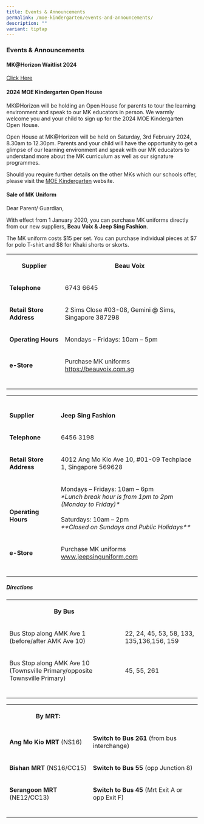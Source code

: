 ```yaml
---
title: Events & Announcements
permalink: /moe-kindergarten/events-and-announcements/
description: ""
variant: tiptap
---
```

<h3><strong>Events &amp; Announcements</strong></h3>
<h4><strong>MK@Horizon Waitlist 2024</strong></h4>
<p><a href="https://go.gov.sg/horizonmkwaitlist" rel="noopener noreferrer nofollow" target="_blank">Click Here</a>
</p>
<h4><strong>2024 MOE Kindergarten Open House</strong></h4>
<p>MK@Horizon will be holding an Open House for parents to tour the learning
environment and speak to our MK educators in person. We warmly welcome
you and your child to sign up for the 2024 MOE Kindergarten Open House.</p>
<p>Open House at MK@Horizon will be held on Saturday, 3rd February 2024,
8.30am to 12.30pm. Parents and your child will have the opportunity to
get a glimpse of our learning environment and speak with our MK educators
to understand more about the MK curriculum as well as our signature programmes.</p>
<p>Should you require further details on the other MKs which our schools
offer, please visit the <a href="https://www.moe.gov.sg/preschool/moe-kindergarten" rel="noopener noreferrer nofollow" target="_blank">MOE Kindergarten</a>&nbsp;website.</p>
<h4><strong>Sale of MK Uniform</strong><br></h4>
<p>Dear Parent/ Guardian,</p>
<p>With effect from 1 January 2020, you can purchase MK uniforms directly
from our new suppliers,&nbsp;<strong>Beau Voix &amp; Jeep Sing Fashion</strong>.</p>
<p>The MK uniform costs $15 per set. You can purchase individual pieces at
$7 for polo T-shirt and $8 for Khaki shorts or skorts.
<br>
</p>
<table style="minWidth: 50px">
<colgroup>
<col>
<col>
</colgroup>
<tbody>
<tr>
<th rowspan="1" colspan="1">
<p>Supplier</p>
</th>
<th rowspan="1" colspan="1">
<p>Beau Voix</p>
</th>
</tr>
<tr>
<td rowspan="1" colspan="1">
<p><strong>Telephone</strong>
</p>
</td>
<td rowspan="1" colspan="1">
<p>6743 6645</p>
</td>
</tr>
<tr>
<td rowspan="1" colspan="1">
<p><strong>Retail Store Address</strong>
</p>
</td>
<td rowspan="1" colspan="1">
<p>2 Sims Close #03-08, Gemini @ Sims, Singapore 387298</p>
</td>
</tr>
<tr>
<td rowspan="1" colspan="1">
<p><strong>Operating Hours</strong>
</p>
</td>
<td rowspan="1" colspan="1">
<p>Mondays – Fridays: 10am – 5pm</p>
</td>
</tr>
<tr>
<td rowspan="1" colspan="1">
<p><strong>e-Store</strong>
</p>
</td>
<td rowspan="1" colspan="1">
<p>Purchase MK uniforms <a href="https://beauvoix.com.sg/" rel="noopener noreferrer nofollow" target="_blank"><u>https://beauvoix.com.sg</u></a>
</p>
</td>
</tr>
<tr>
<td rowspan="1" colspan="1">
<p></p>
</td>
<td rowspan="1" colspan="1">
<p></p>
</td>
</tr>
</tbody>
</table>
<table style="minWidth: 50px">
<colgroup>
<col>
<col>
</colgroup>
<tbody>
<tr>
<th rowspan="1" colspan="1">
<p></p>
</th>
<th rowspan="1" colspan="1">
<p></p>
</th>
</tr>
<tr>
<td rowspan="1" colspan="1">
<p><strong>Supplier</strong>
</p>
</td>
<td rowspan="1" colspan="1">
<p><strong>Jeep Sing Fashion</strong>
</p>
</td>
</tr>
<tr>
<td rowspan="1" colspan="1">
<p><strong>Telephone</strong>
</p>
</td>
<td rowspan="1" colspan="1">
<p>6456 3198</p>
</td>
</tr>
<tr>
<td rowspan="1" colspan="1">
<p><strong>Retail Store Address</strong>
</p>
</td>
<td rowspan="1" colspan="1">
<p>4012 Ang Mo Kio Ave 10, #01-09 Techplace 1, Singapore 569628</p>
</td>
</tr>
<tr>
<td rowspan="1" colspan="1">
<p>
<br>
<br><strong>Operating Hours</strong>
</p>
</td>
<td rowspan="1" colspan="1">
<p>Mondays – Fridays: 10am – 6pm
<br><em>*Lunch break hour is from 1pm to 2pm (Monday to Friday)*</em>
<br>
<br>Saturdays: 10am – 2pm
<br><em>**Closed on Sundays and Public Holidays**</em>
</p>
</td>
</tr>
<tr>
<td rowspan="1" colspan="1">
<p><strong>e-Store</strong>
</p>
</td>
<td rowspan="1" colspan="1">
<p>Purchase MK uniforms <a href="www.jeepsinguniform.com" rel="noopener noreferrer nofollow" target="_blank">www.jeepsinguniform.com</a>
</p>
</td>
</tr>
<tr>
<td rowspan="1" colspan="1">
<p></p>
</td>
<td rowspan="1" colspan="1">
<p></p>
</td>
</tr>
</tbody>
</table>
<h5><strong>Directions</strong></h5>
<table style="minWidth: 50px">
<colgroup>
<col>
<col>
</colgroup>
<tbody>
<tr>
<th rowspan="1" colspan="1">
<p>By Bus</p>
</th>
<th rowspan="1" colspan="1">
<p></p>
</th>
</tr>
<tr>
<td rowspan="1" colspan="1">
<p>Bus Stop along AMK Ave 1 (before/after AMK Ave 10)</p>
</td>
<td rowspan="1" colspan="1">
<p>22, 24, 45, 53, 58, 133, 135,136,156, 159</p>
</td>
</tr>
<tr>
<td rowspan="1" colspan="1">
<p>Bus Stop along AMK Ave 10 (Townsville Primary/opposite Townsville Primary)</p>
</td>
<td rowspan="1" colspan="1">
<p>45, 55, 261</p>
</td>
</tr>
<tr>
<td rowspan="1" colspan="1">
<p></p>
</td>
<td rowspan="1" colspan="1">
<p></p>
</td>
</tr>
</tbody>
</table>
<table style="minWidth: 50px">
<colgroup>
<col>
<col>
</colgroup>
<tbody>
<tr>
<th rowspan="1" colspan="1">
<p>By MRT:</p>
</th>
<th rowspan="1" colspan="1">
<p></p>
</th>
</tr>
<tr>
<td rowspan="1" colspan="1">
<p><strong>Ang Mo Kio MRT</strong> (NS16)</p>
</td>
<td rowspan="1" colspan="1">
<p><strong>Switch to Bus 261</strong> (from bus interchange)</p>
</td>
</tr>
<tr>
<td rowspan="1" colspan="1">
<p><strong>Bishan MRT</strong> (NS16/CC15)</p>
</td>
<td rowspan="1" colspan="1">
<p><strong>Switch to Bus 55</strong> (opp Junction 8)</p>
</td>
</tr>
<tr>
<td rowspan="1" colspan="1">
<p><strong>Serangoon MRT</strong> (NE12/CC13)</p>
</td>
<td rowspan="1" colspan="1">
<p><strong>Switch to Bus 45</strong> (Mrt Exit A or opp Exit F)</p>
</td>
</tr>
<tr>
<td rowspan="1" colspan="1">
<p></p>
</td>
<td rowspan="1" colspan="1">
<p></p>
</td>
</tr>
</tbody>
</table>
<p></p>